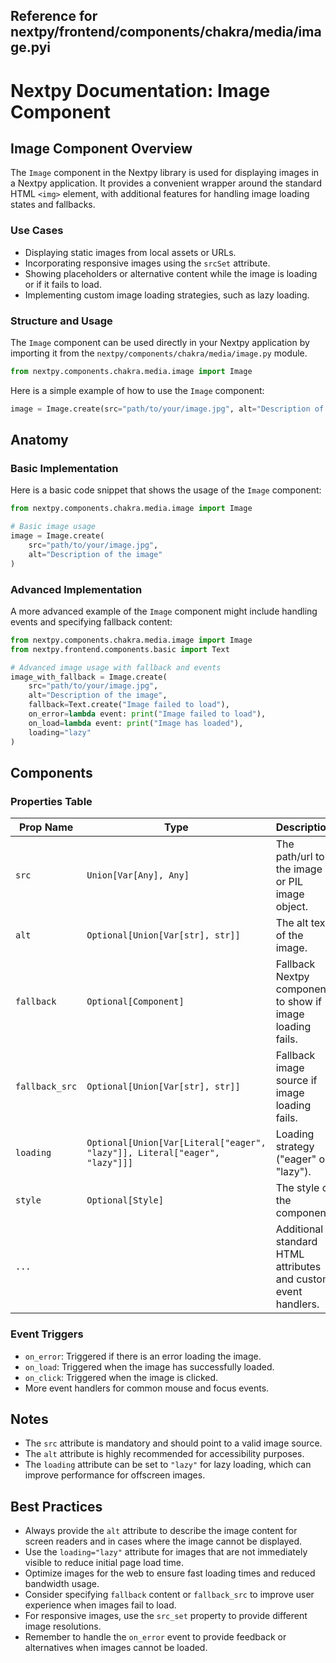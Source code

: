 ##  Reference for nextpy/frontend/components/chakra/media/image.pyi

# Nextpy Documentation: Image Component

## Image Component Overview

The `Image` component in the Nextpy library is used for displaying images in a Nextpy application. It provides a convenient wrapper around the standard HTML `<img>` element, with additional features for handling image loading states and fallbacks.

### Use Cases

- Displaying static images from local assets or URLs.
- Incorporating responsive images using the `srcSet` attribute.
- Showing placeholders or alternative content while the image is loading or if it fails to load.
- Implementing custom image loading strategies, such as lazy loading.

### Structure and Usage

The `Image` component can be used directly in your Nextpy application by importing it from the `nextpy/components/chakra/media/image.py` module.

```python
from nextpy.components.chakra.media.image import Image
```

Here is a simple example of how to use the `Image` component:

```python
image = Image.create(src="path/to/your/image.jpg", alt="Description of the image")
```

## Anatomy

### Basic Implementation

Here is a basic code snippet that shows the usage of the `Image` component:

```python
from nextpy.components.chakra.media.image import Image

# Basic image usage
image = Image.create(
    src="path/to/your/image.jpg",
    alt="Description of the image"
)
```

### Advanced Implementation

A more advanced example of the `Image` component might include handling events and specifying fallback content:

```python
from nextpy.components.chakra.media.image import Image
from nextpy.frontend.components.basic import Text

# Advanced image usage with fallback and events
image_with_fallback = Image.create(
    src="path/to/your/image.jpg",
    alt="Description of the image",
    fallback=Text.create("Image failed to load"),
    on_error=lambda event: print("Image failed to load"),
    on_load=lambda event: print("Image has loaded"),
    loading="lazy"
)
```

## Components

### Properties Table

| Prop Name      | Type                                              | Description                                                  |
|----------------|---------------------------------------------------|--------------------------------------------------------------|
| `src`          | `Union[Var[Any], Any]`                            | The path/url to the image or PIL image object.               |
| `alt`          | `Optional[Union[Var[str], str]]`                  | The alt text of the image.                                   |
| `fallback`     | `Optional[Component]`                             | Fallback Nextpy component to show if image loading fails.    |
| `fallback_src` | `Optional[Union[Var[str], str]]`                  | Fallback image source if image loading fails.                |
| `loading`      | `Optional[Union[Var[Literal["eager", "lazy"]], Literal["eager", "lazy"]]]` | Loading strategy ("eager" or "lazy"). |
| `style`        | `Optional[Style]`                                 | The style of the component.                                  |
| `...`          |                                                   | Additional standard HTML attributes and custom event handlers.|

### Event Triggers

- `on_error`: Triggered if there is an error loading the image.
- `on_load`: Triggered when the image has successfully loaded.
- `on_click`: Triggered when the image is clicked.
- More event handlers for common mouse and focus events.

## Notes

- The `src` attribute is mandatory and should point to a valid image source.
- The `alt` attribute is highly recommended for accessibility purposes.
- The `loading` attribute can be set to `"lazy"` for lazy loading, which can improve performance for offscreen images.

## Best Practices

- Always provide the `alt` attribute to describe the image content for screen readers and in cases where the image cannot be displayed.
- Use the `loading="lazy"` attribute for images that are not immediately visible to reduce initial page load time.
- Optimize images for the web to ensure fast loading times and reduced bandwidth usage.
- Consider specifying `fallback` content or `fallback_src` to improve user experience when images fail to load.
- For responsive images, use the `src_set` property to provide different image resolutions.
- Remember to handle the `on_error` event to provide feedback or alternatives when images cannot be loaded.